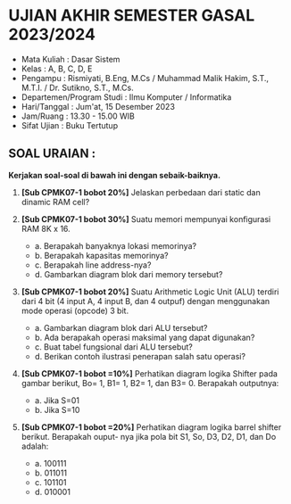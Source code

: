 # UJIAN AKHIR SEMESTER GASAL 2023/2024

- Mata Kuliah : Dasar Sistem
- Kelas : A, B, C, D, E
- Pengampu : Rismiyati, B.Eng, M.Cs / Muhammad Malik Hakim, S.T., M.T.I. / Dr. Sutikno, S.T., M.Cs.
- Departemen/Program Studi : Ilmu Komputer / Informatika
- Hari/Tanggal : Jum'at, 15 Desember 2023
- Jam/Ruang : 13.30 - 15.00 WIB
- Sifat Ujian : Buku Tertutup

## SOAL URAIAN :

__Kerjakan soal-soal di bawah ini dengan sebaik-baiknya.__

1. __[Sub CPMK07-1 bobot 20%]__ Jelaskan perbedaan dari static dan dinamic RAM cell?

2. __[Sub CPMK07-1 bobot 30%]__ Suatu memori mempunyai konfigurasi RAM 8K x 16.

    - a. Berapakah banyaknya lokasi memorinya?
    - b. Berapakah kapasitas memorinya?
    - c. Berapakah line address-nya?
    - d. Gambarkan diagram blok dari memory tersebut?

3. __[Sub CPMK07-1 bobot 20%]__ Suatu Arithmetic Logic Unit (ALU) terdiri dari 4 bit (4 input A, 4 input B, dan 4 outpuf) dengan menggunakan mode operasi (opcode) 3 bit.

    - a. Gambarkan diagram blok dari ALU tersebut?
    - b. Ada berapakah operasi maksimal yang dapat digunakan?
    - c. Buat tabel fungsional dari ALU tersebut?
    - d. Berikan contoh ilustrasi penerapan salah satu operasi?

4. __[Sub CPMK07-1 bobot =10%]__ Perhatikan diagram logika Shifter pada gambar berikut, Bo= 1, B1= 1, B2= 1, dan B3= 0. Berapakah outputnya:
    - a. Jika S=01
    - b. Jika S=10

5. __[Sub CPMK07-1 bobot =20%]__ Perhatikan diagram logika barrel shifter berikut. Berapakah ouput- nya jika pola bit S1, So, D3, D2, D1, dan Do adalah:
    - a. 100111
    - b. 011011
    - c. 101101
    - d. 010001 
